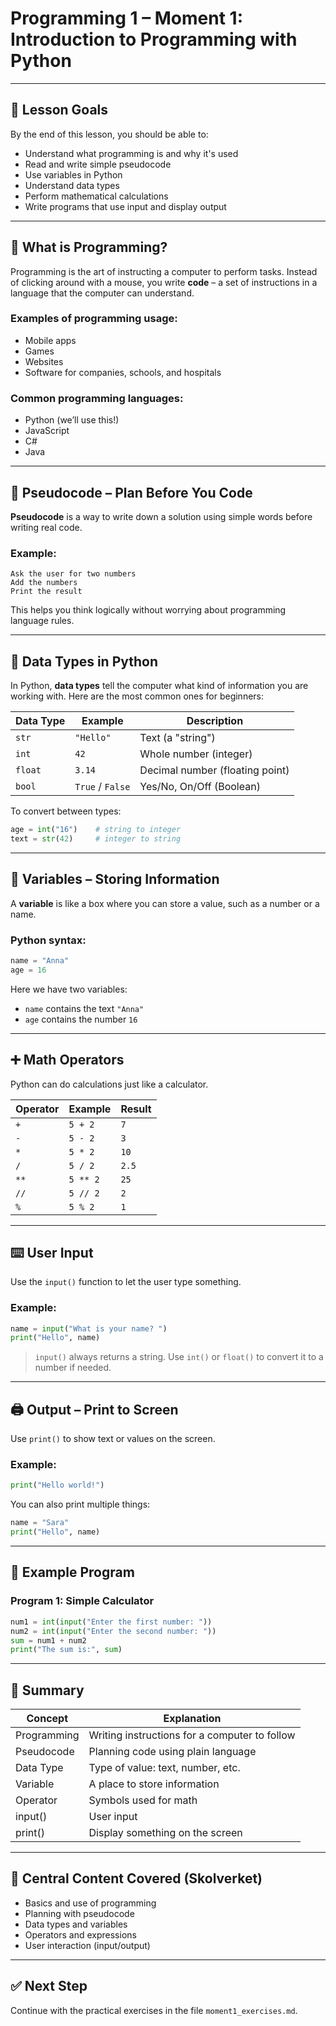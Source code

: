 # Programming 1 – Moment 1: Introduction to Programming with Python
---

## 🎯 Lesson Goals
By the end of this lesson, you should be able to:

- Understand what programming is and why it's used
- Read and write simple pseudocode
- Use variables in Python
- Understand data types
- Perform mathematical calculations
- Write programs that use input and display output

---

## 🧠 What is Programming?

Programming is the art of instructing a computer to perform tasks. Instead of clicking around with a mouse, you write **code** – a set of instructions in a language that the computer can understand.

### Examples of programming usage:
- Mobile apps
- Games
- Websites
- Software for companies, schools, and hospitals

### Common programming languages:
- Python (we’ll use this!)
- JavaScript
- C#
- Java

---

## 🧾 Pseudocode – Plan Before You Code

**Pseudocode** is a way to write down a solution using simple words before writing real code.

### Example:

```
Ask the user for two numbers
Add the numbers
Print the result
```

This helps you think logically without worrying about programming language rules.

---

## 🧬 Data Types in Python

In Python, **data types** tell the computer what kind of information you are working with. Here are the most common ones for beginners:

| Data Type | Example        | Description                        |
|-----------|----------------|------------------------------------|
| `str`     | `"Hello"`      | Text (a "string")                  |
| `int`     | `42`           | Whole number (integer)             |
| `float`   | `3.14`         | Decimal number (floating point)    |
| `bool`    | `True` / `False` | Yes/No, On/Off (Boolean)         |

To convert between types:
```python
age = int("16")    # string to integer
text = str(42)     # integer to string
```

---

## 🧮 Variables – Storing Information

A **variable** is like a box where you can store a value, such as a number or a name.

### Python syntax:
```python
name = "Anna"
age = 16
```

Here we have two variables:
- `name` contains the text `"Anna"`
- `age` contains the number `16`

---

## ➕ Math Operators

Python can do calculations just like a calculator.

| Operator | Example    | Result |
|----------|------------|--------|
| `+`      | `5 + 2`    | `7`    |
| `-`      | `5 - 2`    | `3`    |
| `*`      | `5 * 2`    | `10`   |
| `/`      | `5 / 2`    | `2.5`  |
| `**`     | `5 ** 2`   | `25`   |
| `//`     | `5 // 2`   | `2`    |
| `%`      | `5 % 2`    | `1`    |

---

## ⌨️ User Input

Use the `input()` function to let the user type something.

### Example:
```python
name = input("What is your name? ")
print("Hello", name)
```

> `input()` always returns a string. Use `int()` or `float()` to convert it to a number if needed.

---

## 🖨️ Output – Print to Screen

Use `print()` to show text or values on the screen.

### Example:
```python
print("Hello world!")
```

You can also print multiple things:
```python
name = "Sara"
print("Hello", name)
```

---

## 🧪 Example Program

### Program 1: Simple Calculator
```python
num1 = int(input("Enter the first number: "))
num2 = int(input("Enter the second number: "))
sum = num1 + num2
print("The sum is:", sum)
```

---

## 🧩 Summary

| Concept     | Explanation                                  |
|-------------|----------------------------------------------|
| Programming | Writing instructions for a computer to follow|
| Pseudocode  | Planning code using plain language           |
| Data Type   | Type of value: text, number, etc.            |
| Variable    | A place to store information                 |
| Operator    | Symbols used for math                        |
| input()     | User input                                   |
| print()     | Display something on the screen              |

---

## 📌 Central Content Covered (Skolverket)

- Basics and use of programming
- Planning with pseudocode
- Data types and variables
- Operators and expressions
- User interaction (input/output)

---

## ✅ Next Step
Continue with the practical exercises in the file `moment1_exercises.md`.
